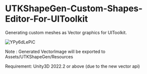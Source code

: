 # UTKShapeGen-Custom-Shapes-Editor-For-UIToolkit
Generating custom meshes as Vector graphics for UIToolkit.  

![YPy6dLePiC](https://user-images.githubusercontent.com/64100867/233837114-a2241bdd-c1d1-4e2f-9885-fae2794fd130.gif)
  
Note : Generated VectorImage will be exported to Assets/UTKShapeGen/Resources 
  
Requirement:
Unity3D 2022.2 or above (due to the new vector api)  
